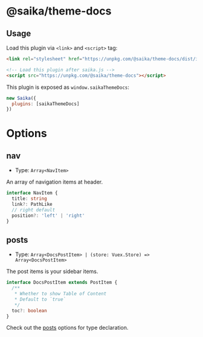 # @saika/theme-docs

## Usage

Load this plugin via `<link>` and `<script>` tag:

```html
<link rel="stylesheet" href="https://unpkg.com/@saika/theme-docs/dist/index.css">

<!-- Load this plugin after saika.js -->
<script src="https://unpkg.com/@saika/theme-docs"></script>
```

This plugin is exposed as `window.saikaThemeDocs`:

```js
new Saika({
  plugins: [saikaThemeDocs]
})
```

# Options

## nav

- Type: `Array<NavItem>`

An array of navigation items at header.

```ts
interface NavItem {
  title: string
  link?: PathLike
  // right default
  position?: 'left' | 'right'
}
```

## posts

- Type: `Array<DocsPostItem> | (store: Vuex.Store) => Array<DocsPostItem>`

The post items is your sidebar items.

```ts
interface DocsPostItem extends PostItem {
  /**
   * Whether to show Table of Content
   * Default to `true`
   */
  toc?: boolean
}
```

Check out the [posts](/reference/options#posts) options for type declaration.
